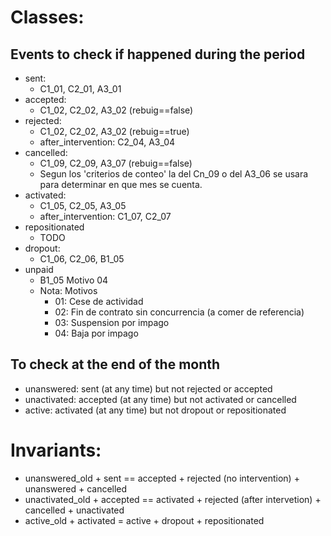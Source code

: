 # Classes:

## Events to check if happened during the period

- sent:
	- C1_01, C2_01, A3_01
- accepted:
	- C1_02, C2_02, A3_02 (rebuig==false)
- rejected:
	- C1_02, C2_02, A3_02 (rebuig==true)
	- after_intervention: C2_04, A3_04
- cancelled:
	- C1_09, C2_09, A3_07 (rebuig==false)
	- Segun los 'criterios de conteo' la <FechaSolicitud> del Cn_09 o del A3_06 se usara para determinar en que mes se cuenta.
- activated:
	- C1_05, C2_05, A3_05
	- after_intervention: C1_07, C2_07
- repositionated
	- TODO
- dropout:
	- C1_06, C2_06, B1_05
- unpaid
	- B1_05 Motivo 04
	- Nota: Motivos
		- 01: Cese de actividad
		- 02: Fin de contrato sin concurrencia (a comer de referencia)
		- 03: Suspension por impago
		- 04: Baja por impago



## To check at the end of the month

- unanswered: sent (at any time) but not rejected or accepted
- unactivated: accepted (at any time) but not activated or cancelled
- active: activated (at any time) but not dropout or repositionated

# Invariants:

* unanswered_old + sent == accepted + rejected (no intervention) + unanswered + cancelled
* unactivated_old + accepted == activated + rejected (after intervetion) + cancelled + unactivated
* active_old + activated = active + dropout + repositionated



